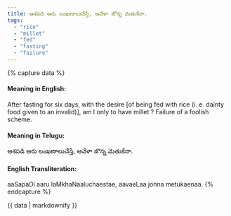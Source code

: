 ```yaml
---
title: ఆశపడి ఆరు లంఖణాలుచేస్తే, ఆవేళా జొన్న మెతుకేనా.
tags:
  - "rice"
  - "millet"
  - "fed"
  - "fasting"
  - "failure"
---
```


{% capture data %}
#### Meaning in English:
After fasting for six days, with the desire [of being fed with rice (i. e. dainty food given to an invalid)], am I only to have millet ?
Failure of a foolish scheme.

#### Meaning in Telugu:
ఆశపడి ఆరు లంఖణాలుచేస్తే, ఆవేళా జొన్న మెతుకేనా.

#### English Transliteration:
aaSapaDi aaru laMkhaNaaluchaestae, aavaeLaa jonna metukaenaa.
{% endcapture %}

{{ data | markdownify }}

